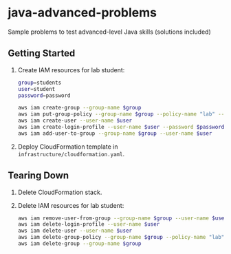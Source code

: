 # java-advanced-problems

Sample problems to test advanced-level Java skills (solutions included)

## Getting Started

1. Create IAM resources for lab student:

    ```sh
    group=students
    user=student
    password=password

    aws iam create-group --group-name $group
    aws iam put-group-policy --group-name $group --policy-name "lab" --policy-document file://./infrastructure/policy.json
    aws iam create-user --user-name $user
    aws iam create-login-profile --user-name $user --password $password
    aws iam add-user-to-group --group-name $group --user-name $user
    ```

1. Deploy CloudFormation template in `infrastructure/cloudformation.yaml`.

## Tearing Down

1. Delete CloudFormation stack.

1. Delete IAM resources for lab student:

    ```sh
    aws iam remove-user-from-group --group-name $group --user-name $user
    aws iam delete-login-profile --user-name $user
    aws iam delete-user --user-name $user
    aws iam delete-group-policy --group-name $group --policy-name "lab" 
    aws iam delete-group --group-name $group
    ```